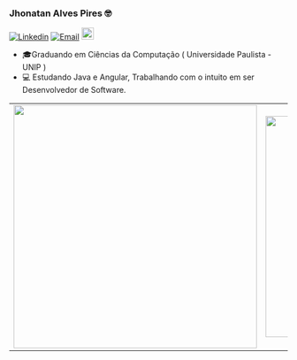 ### Jhonatan Alves Pires 🤓

[![Linkedin](https://img.shields.io/badge/-LinkedIn-blue?style=flat&logo=Linkedin&logoColor=white)](https://www.linkedin.com/in/jhonatan-pires/)
[![Email](https://img.shields.io/badge/-Outlook-blue?style=flat&logo=Mail&logoColor=white)](mailto:jhonatan-pires@hotmail.com)
[<img src="https://img.shields.io/github/followers/jhonatan-pires?label=follow&style=social" height="22" title="Follow me" />](https://github.com/jhonatan-pires)


- 🎓Graduando em Ciências da Computação ( Universidade Paulista - UNIP )
- 💻 Estudando Java e Angular, Trabalhando com o intuito em ser Desenvolvedor de Software.




<center>
    <table align="center">
      <tr>
          <td>
              <img width="440px" align="center" src="https://github-readme-stats.vercel.app/api?username=jhonatan-pires&count_private=true&hide_border=true" />
          </td>
          <td>
              <img width="400px" align="center" src="https://github-readme-stats.vercel.app/api/top-langs/?username=jhonatan-pires&hide=html&layout=compact&count_private=true&hide_border=true" />               </td>
      </tr>  
    </table>
</center>
